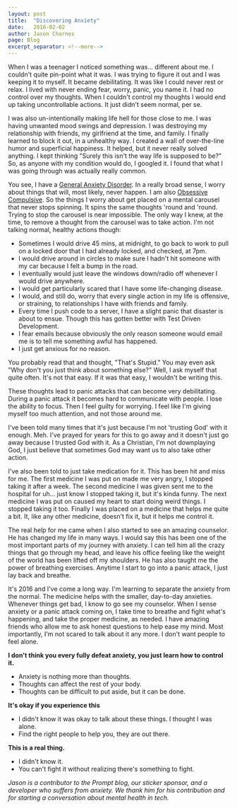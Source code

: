 ```yaml
---
layout: post
title:  "Discovering Anxiety"
date:   2016-02-02
author: Jason Charnes
page: Blog
excerpt_separator: <!--more-->
---
```


When I was a teenager I noticed something was... different about me. I couldn't quite pin-point what it was. I was trying to figure it out and I was keeping it to myself. It became debilitating. It was like I could never rest or relax. I lived with never ending fear, worry, panic, you name it. I had no control over my thoughts. When I couldn't control my thoughts I would end up taking uncontrollable actions. It just didn't seem normal, per se.

I was also un-intentionally making life hell for those close to me. I was having unwanted mood swings and depression. I was destroying my relationship with friends, my girlfriend at the time, and family. I finally learned to block it out, in a unhealthy way. I created a wall of over-the-line humor and superficial happiness. It helped, but it never really solved anything. I kept thinking "Surely this isn't the way life is supposed to be?" So, as anyone with my condition would do, I googled it. I found that what I was going through was actually really common.

You see, I have a [General Anxiety Disorder](http://www.nimh.nih.gov/health/topics/generalized-anxiety-disorder-gad/index.shtml). In a really broad sense, I worry about things that will, most likely, never happen. I am also [Obsessive Compulsive](http://www.nimh.nih.gov/health/topics/obsessive-compulsive-disorder-ocd/index.shtml). So the things I worry about get placed on a mental carousel that never stops spinning. It spins the same thoughts 'round and 'round. Trying to stop the carousel is near impossible. The only way I knew, at the time, to remove a thought from the carousel was to take action. I'm not talking normal, healthy actions though:

<ul>
  <li>Sometimes I would drive 45 mins, at midnight, to go back to work to pull on a locked door that I had already locked, and checked, at 7pm.</li>
  <li>I would drive around in circles to make sure I hadn't hit someone with my car because I felt a bump in the road.</li>
  <li>I eventually would just leave the windows down/radio off whenever I would drive anywhere.</li>
  <li>I would get particularly scared that I have some life-changing disease.</li>
  <li>I would, and still do, worry that every single action in my life is offensive, or straining, to relationships I have with friends and family.</li>
  <li>Every time I push code to a server, I have a slight panic that disaster is about to ensue. Though this has gotten better with Test Driven Development.</li>
  <li>I fear emails because obviously the only reason someone would email me is to tell me something awful has happened.</li>
  <li>I just get anxious for no reason.</li>
</ul>

You probably read that and thought, "That's Stupid." You may even ask "Why don't you just think about something else?" Well, I ask myself that quite often. It's not that easy. If it was that easy, I wouldn't be writing this.

These thoughts lead to panic attacks that can become very debilitating. During a panic attack it becomes hard to communicate with people. I lose the ability to focus. Then I feel guilty for worrying. I feel like I'm giving myself too much attention, and not those around me.

I've been told many times that it's just because I'm not 'trusting God' with it enough. Meh. I've prayed for years for this to go away and it doesn't just go away because I trusted God with it. As a Christian, I'm not downplaying God, I just believe that sometimes God may want us to also take other action.

I've also been told to just take medication for it. This has been hit and miss for me. The first medicine I was put on made me very angry, I stopped taking it after a week. The second medicine I was given sent me to the hospital for uh... just know I stopped taking it, but it's kinda funny. The next medicine I was put on caused my heart to start doing weird things. I stopped taking it too. Finally I was placed on a medicine that helps me quite a bit. It, like any other medicine, doesn't fix it, but it helps me control it.

The real help for me came when I also started to see an amazing counselor. He has changed my life in many ways. I would say this has been one of the most important parts of my journey with anxiety. I can tell him all the crazy things that go through my head, and leave his office feeling like the weight of the world has been lifted off my shoulders. He has also taught me the power of breathing exercises. Anytime I start to go into a panic attack, I just lay back and breathe.

It's 2016 and I've come a long way. I'm learning to separate the anxiety from the normal. The medicine helps with the smaller, day-to-day anxieties. Whenever things get bad, I know to go see my counselor. When I sense anxiety or a panic attack coming on, I take time to breathe and fight what's happening, and take the proper medicine, as needed. I have amazing friends who allow me to ask honest questions to help ease my mind. Most importantly, I'm not scared to talk about it any more. I don't want people to feel alone.

**I don't think you every fully defeat anxiety, you just learn how to control it.**

* Anxiety is nothing more than thoughts.
* Thoughts can affect the rest of your body.
* Thoughts can be difficult to put aside, but it can be done.

**It's okay if you experience this**

* I didn't know it was okay to talk about these things. I thought I was alone.
* Find the right people to help you, they are out there.

**This is a real thing.**

* I didn't know it.
* You can't fight it without realizing there's something to fight.

_Jason is a contributor to the Prompt blog, our sticker sponsor, and a developer who suffers from anxiety.  We thank him for his contribution and for starting a conversation about mental health in tech._
